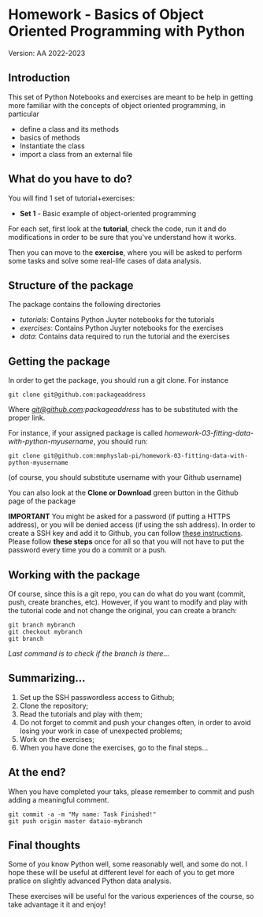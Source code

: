 # Homework - Basics of Object Oriented Programming with Python
Version: AA 2022-2023

## Introduction
This set of Python Notebooks and exercises are meant to be help in getting more familiar with the concepts of object oriented programming, in particular

* define a class and its methods
* basics of methods
* Instantiate the class
* import a class from an external file

## What do you have to do?
You will find 1 set of tutorial+exercises:

* **Set 1** - Basic example of object-oriented programming

For each set, first look at the **tutorial**, check the code, run it and do modifications in order to be sure that you've understand how it works.

Then you can move to the **exercise**, where you will be asked to perform some tasks and solve some
real-life cases of data analysis.

## Structure of the package
The package contains the following directories

* *tutorials*: Contains Python Juyter notebooks for the tutorials
* *exercises*: Contains Python Juyter notebooks for the exercises
* *data*: Contains data required to run the tutorial and the exercises

## Getting the package
In order to get the package, you should run a git clone.
For instance 
```
git clone git@github.com:packageaddress
```
Where *git@github.com:packageaddress* has to be substituted with the proper link.

For instance, if your assigned package is called
*homework-03-fitting-data-with-python-myusername*, you should run:
```
git clone git@github.com:mmphyslab-pi/homework-03-fitting-data-with-python-myusername
```
(of course, you should substitute username with your Github username)
 
You can also look at the **Clone or Download** green button in the Github page of the package

**IMPORTANT** You might be asked for a password (if putting a HTTPS address), or you will be denied access (if using the ssh address). In order to create a SSH key and add it to Github, you can follow [these instructions](https://docs.github.com/en/authentication/connecting-to-github-with-ssh/adding-a-new-ssh-key-to-your-github-account). Please follow **these steps** once for all so that you will not have to put the password every time you do a commit or a push.

## Working with the package
Of course, since this is a git repo, you can do what do you want (commit, push, create branches, etc).
However, if you want to modify and play with the tutorial code and not change the original, you can create a branch:
```
git branch mybranch
git checkout mybranch
git branch 
```
*Last command is to check if the branch is there...*


## Summarizing...
1) Set up the SSH passwordless access to Github;
2) Clone the repository;
3) Read the tutorials and play with them;
4) Do not forget to commit and push your changes often, in order to avoid losing your work in case of unexpected problems;
5) Work on the exercises;
6) When you have done the exercises, go to the final steps...


## At the end?
When you have completed your taks, please remember to commit and push adding a meaningful comment.
```
git commit -a -m "My name: Task Finished!" 
git push origin master dataio-mybranch
```

## Final thoughts
Some of you know Python well, some reasonably well, and some do not.
I hope these will be useful at different level for each of you to get more pratice on slightly advanced Python data analysis. 

These exercises will be useful for the various experiences of the course, so take advantage it it and enjoy!